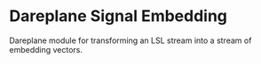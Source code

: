 # Dareplane Signal Embedding

Dareplane module for transforming an LSL stream into a stream of embedding vectors.